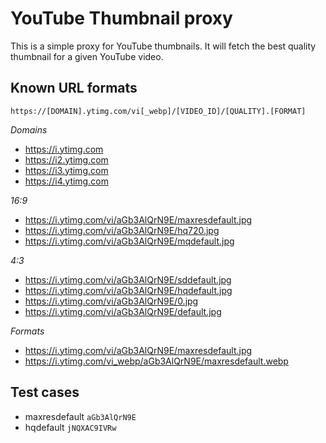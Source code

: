 # YouTube Thumbnail proxy

This is a simple proxy for YouTube thumbnails. It will fetch the best quality thumbnail for a given YouTube video.

## Known URL formats

`https://[DOMAIN].ytimg.com/vi[_webp]/[VIDEO_ID]/[QUALITY].[FORMAT]`

*Domains*
- https://i.ytimg.com
- https://i2.ytimg.com
- https://i3.ytimg.com
- https://i4.ytimg.com

*16:9*
- https://i.ytimg.com/vi/aGb3AlQrN9E/maxresdefault.jpg
- https://i.ytimg.com/vi/aGb3AlQrN9E/hq720.jpg
- https://i.ytimg.com/vi/aGb3AlQrN9E/mqdefault.jpg

*4:3*
- https://i.ytimg.com/vi/aGb3AlQrN9E/sddefault.jpg
- https://i.ytimg.com/vi/aGb3AlQrN9E/hqdefault.jpg
- https://i.ytimg.com/vi/aGb3AlQrN9E/0.jpg
- https://i.ytimg.com/vi/aGb3AlQrN9E/default.jpg

*Formats*
- https://i.ytimg.com/vi/aGb3AlQrN9E/maxresdefault.jpg
- https://i.ytimg.com/vi_webp/aGb3AlQrN9E/maxresdefault.webp


## Test cases

- maxresdefault `aGb3AlQrN9E`
- hqdefault `jNQXAC9IVRw`

